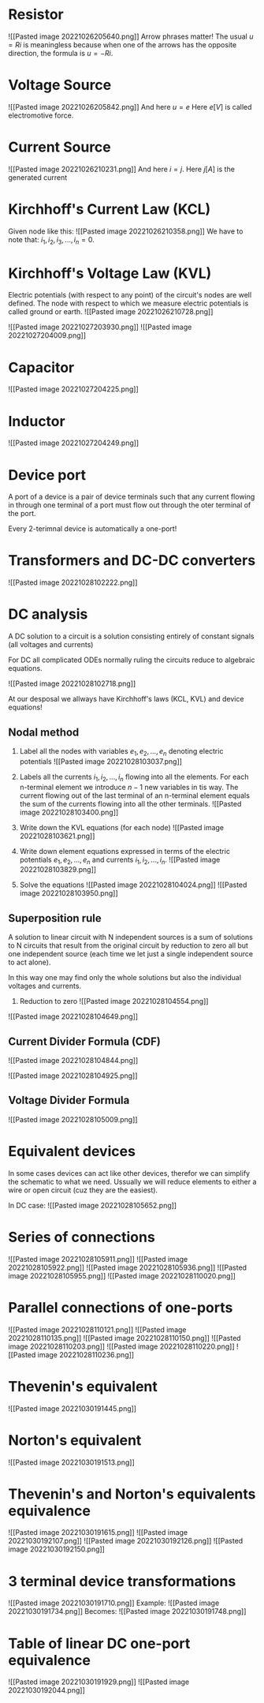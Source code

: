 # Resistor
![[Pasted image 20221026205640.png]]
Arrow phrases matter! The usual $u = Ri$ is meaningless because when one of the arrows has the opposite direction, the formula is $u = -Ri$.

# Voltage Source
![[Pasted image 20221026205842.png]]
And here $u=e$
Here $e[V]$ is called electromotive force.

# Current Source
![[Pasted image 20221026210231.png]]
And here $i=j$.
Here $j[A]$ is the generated current

# Kirchhoff's Current Law (KCL)
Given node like this:
![[Pasted image 20221026210358.png]]
We have to note that: $i_1, i_2, i_3,...,i_n=0$.

# Kirchhoff's Voltage Law (KVL)

Electric potentials (with respect to any point) of the circuit's nodes are well defined.
The node with respect to which we measure electric potentials is called ground or earth.
![[Pasted image 20221026210728.png]]

![[Pasted image 20221027203930.png]]
![[Pasted image 20221027204009.png]]

# Capacitor
![[Pasted image 20221027204225.png]]

# Inductor
![[Pasted image 20221027204249.png]]

# Device port 
A port of a device is a pair of device terminals such that any current flowing in through one terminal of a port must flow out through the oter terminal of the port.

Every 2-terimnal device is automatically a one-port!

# Transformers and DC-DC converters
![[Pasted image 20221028102222.png]]

# DC analysis
A DC solution to a circuit is a solution consisting entirely of constant signals (all voltages and currents)

For DC all complicated ODEs normally ruling the circuits reduce to algebraic equations.

![[Pasted image 20221028102718.png]]

At our desposal we allways have Kirchhoff's laws (KCL, KVL) and device equations!

## Nodal method
1. Label all the nodes with variables $e_1,e_2,...,e_n$ denoting electric potentials
![[Pasted image 20221028103037.png]]
2. Labels all the currents $i_1,i_2,...,i_n$ flowing into all the elements. For each n-terminal element we introduce $n-1$ new variables in tis way.
The current flowing out of the last terminal of an n-terminal element equals the sum of the currents flowing into all the other terminals.
![[Pasted image 20221028103400.png]]
3. Write down the KVL equations (for each node)
![[Pasted image 20221028103621.png]]

4. Write down element equations expressed in terms of the electric potentials $e_1,e_2,...,e_n$ and currents $i_1,i_2,...,i_n$.
![[Pasted image 20221028103829.png]]

5. Solve the equations
![[Pasted image 20221028104024.png]]
![[Pasted image 20221028103950.png]]

## Superposition rule
A solution to linear circuit with N independent sources is a sum of solutions to N circuits that result from the original circuit by reduction to zero all but one independent source (each time we let just a single independent source to act alone).

In this way one may find only the whole solutions but also the individual voltages and currents.

1. Reduction to zero
![[Pasted image 20221028104554.png]]

![[Pasted image 20221028104649.png]]

## Current Divider Formula (CDF)
![[Pasted image 20221028104844.png]]

![[Pasted image 20221028104925.png]]

## Voltage Divider Formula
![[Pasted image 20221028105009.png]]

# Equivalent devices
In some cases devices can act like other devices, therefor we can simplify the schematic to what we need. Ussually we will reduce elements to either a wire or open circuit (cuz they are the easiest).

In DC case:
![[Pasted image 20221028105652.png]]

# Series of connections

![[Pasted image 20221028105911.png]]
![[Pasted image 20221028105922.png]]
![[Pasted image 20221028105936.png]]
![[Pasted image 20221028105955.png]]
![[Pasted image 20221028110020.png]]

# Parallel connections of one-ports
![[Pasted image 20221028110121.png]]
![[Pasted image 20221028110135.png]]
![[Pasted image 20221028110150.png]]
![[Pasted image 20221028110203.png]]
![[Pasted image 20221028110220.png]]
![[Pasted image 20221028110236.png]]

# Thevenin's equivalent
![[Pasted image 20221030191445.png]]

# Norton's equivalent
![[Pasted image 20221030191513.png]]

# Thevenin's and Norton's equivalents equivalence
![[Pasted image 20221030191615.png]]
![[Pasted image 20221030192107.png]]
![[Pasted image 20221030192126.png]]
![[Pasted image 20221030192150.png]]
# 3 terminal device transformations
![[Pasted image 20221030191710.png]]
Example:
![[Pasted image 20221030191734.png]]
Becomes:
![[Pasted image 20221030191748.png]]

# Table of linear DC one-port equivalence

![[Pasted image 20221030191929.png]]
![[Pasted image 20221030192044.png]]



